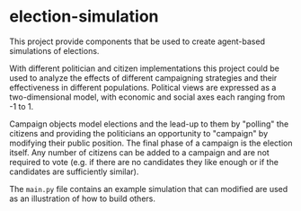 # election-simulation
This project provide components that be used to create agent-based simulations
of elections.

With different politician and citizen implementations this project could be
used to analyze the effects of different campaigning strategies and their
effectiveness in different populations.  Political views are expressed as a
two-dimensional model, with economic and social axes each ranging from -1 to 1.

Campaign objects model elections and the lead-up to them by "polling" the
citizens and providing the politicians an opportunity to "campaign" by
modifying their public position.  The final phase of a campaign is the election
itself. Any number of citizens can be added to a campaign and are not required
to vote (e.g. if there are no candidates they like enough or if the candidates
are sufficiently similar).

The `main.py` file contains an example simulation that can modified are used as
an illustration of how to build others.


